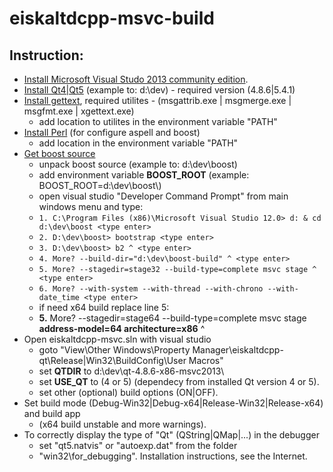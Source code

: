 # eiskaltdcpp-msvc-build

## Instruction: ##

* [Install Microsoft Visual Studo 2013 community edition](https://www.visualstudio.com/en-us/products/visual-studio-community-vs.aspx).
* [Install Qt4|Qt5](http://sourceforge.net/projects/qtx64/files/) (example to: d:\dev\) - required version (4.8.6|5.4.1) 
* [Install gettext](http://mlocati.github.io/gettext-iconv-windows/), required utilites - (msgattrib.exe | msgmerge.exe | msgfmt.exe | xgettext.exe) 
  *   add location to utilites in the environment variable "PATH" 
* [Install Perl](http://www.activestate.com/activeperl) (for configure aspell and boost) 
  *   add location in the environment variable "PATH"
* [Get boost source](http://www.boost.org/users/download/)
  *   unpack boost source (example to: d:\dev\boost) 
  *   add environment variable **BOOST_ROOT** (example: BOOST_ROOT=d:\dev\boost\\) 
  *   open visual studio "Developer Command Prompt" from main windows menu and type: 
  *   `1. C:\Program Files (x86)\Microsoft Visual Studio 12.0> d: & cd d:\dev\boost <type enter>`
  *   `2. D:\dev\boost> bootstrap <type enter>`
  *   `3. D:\dev\boost> b2 ^ <type enter>`
  *   `4. More? --build-dir="d:\dev\boost-build" ^ <type enter>`
  *   `5. More? --stagedir=stage32 --build-type=complete msvc stage ^ <type enter>`
  *   `6. More? --with-system --with-thread --with-chrono --with-date_time <type enter>`
  *   if need x64 build replace line 5: 
  *   **5.** More? --stagedir=stage64 --build-type=complete msvc stage **address-model=64 architecture=x86** ^
* Open eiskaltdcpp-msvc.sln with visual studio 
  *   goto "View\Other Windows\Property Manager\eiskaltdcpp-qt\Release|Win32\BuildConfig\User Macros" 
  *   set **QTDIR** to d:\dev\qt-4.8.6-x86-msvc2013\ 
  *   set **USE_QT** to (4 or 5) (dependecy from installed Qt version 4 or 5). 
  *   set other (optional) build options (ON|OFF).
* Set build mode (Debug-Win32|Debug-x64|Release-Win32|Release-x64) and build app 
  *   (x64 build unstable and more warnings).
* To correctly display the type of "Qt" (QString|QMap|...) in the debugger 
  *   set "qt5.natvis" or "autoexp.dat" from the folder 
  *   "win32\for_debugging". Installation instructions, see the Internet.
